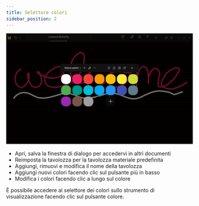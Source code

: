 ```yaml
---
title: Selettore colori
sidebar_position: 2
---
```


![Selettore colori](color_picker.png)

* Apri, salva la finestra di dialogo per accedervi in altri documenti
* Reimposta la tavolozza per la tavolozza materiale predefinita
* Aggiungi, rimuovi e modifica il nome della tavolozza
* Aggiungi nuovi colori facendo clic sul pulsante più in basso
* Modifica i colori facendo clic a lungo sul colore

È possibile accedere al selettore dei colori sullo strumento di visualizzazione facendo clic sul pulsante colore.
